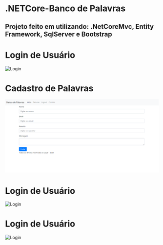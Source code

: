 # .NETCore-Banco de Palavras

## Projeto feito em utilizando: .NetCoreMvc, Entity Framework, SqlServer e Bootstrap

# Login de Usuário
![Login](https://github.com/Andrefes565/.NETMvc-CadastroDeAunos/blob/master/Lista%20de%20Alunos.png)

# Cadastro de Palavras
![Login](https://github.com/Andrefes565/.NETCore-Projeto/blob/master/Cadastro%20de%20Palavras.png)

# Login de Usuário
![Login](https://github.com/Andrefes565/.NETMvc-CadastroDeAunos/blob/master/Lista%20de%20Alunos.png)

# Login de Usuário
![Login](https://github.com/Andrefes565/.NETMvc-CadastroDeAunos/blob/master/Lista%20de%20Alunos.png)

